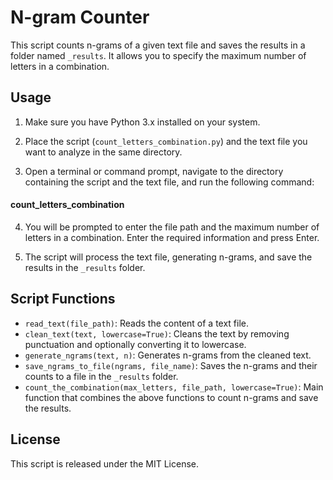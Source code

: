 # N-gram Counter

This script counts n-grams of a given text file and saves the results in a folder named `_results`. It allows you to specify the maximum number of letters in a combination.

## Usage

1. Make sure you have Python 3.x installed on your system.

2. Place the script (`count_letters_combination.py`) and the text file you want to analyze in the same directory.

3. Open a terminal or command prompt, navigate to the directory containing the script and the text file, and run the following command:

#### count_letters_combination ####

4. You will be prompted to enter the file path and the maximum number of letters in a combination. Enter the required information and press Enter.

5. The script will process the text file, generating n-grams, and save the results in the `_results` folder.

## Script Functions

- `read_text(file_path)`: Reads the content of a text file.
- `clean_text(text, lowercase=True)`: Cleans the text by removing punctuation and optionally converting it to lowercase.
- `generate_ngrams(text, n)`: Generates n-grams from the cleaned text.
- `save_ngrams_to_file(ngrams, file_name)`: Saves the n-grams and their counts to a file in the `_results` folder.
- `count_the_combination(max_letters, file_path, lowercase=True)`: Main function that combines the above functions to count n-grams and save the results.

## License

This script is released under the MIT License.

